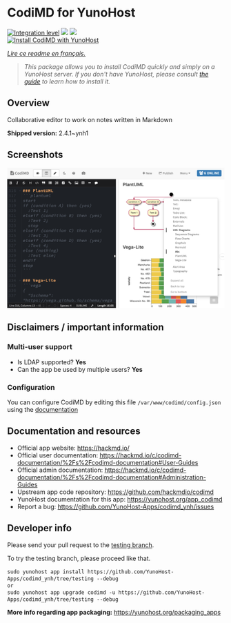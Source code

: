 <!--
N.B.: This README was automatically generated by https://github.com/YunoHost/apps/tree/master/tools/README-generator
It shall NOT be edited by hand.
-->

# CodiMD for YunoHost

[![Integration level](https://dash.yunohost.org/integration/codimd.svg)](https://dash.yunohost.org/appci/app/codimd) ![](https://ci-apps.yunohost.org/ci/badges/codimd.status.svg) ![](https://ci-apps.yunohost.org/ci/badges/codimd.maintain.svg)  
[![Install CodiMD with YunoHost](https://install-app.yunohost.org/install-with-yunohost.svg)](https://install-app.yunohost.org/?app=codimd)

*[Lire ce readme en français.](./README_fr.md)*

> *This package allows you to install CodiMD quickly and simply on a YunoHost server.
If you don't have YunoHost, please consult [the guide](https://yunohost.org/#/install) to learn how to install it.*

## Overview

Collaborative editor to work on notes written in Markdown

**Shipped version:** 2.4.1~ynh1



## Screenshots

![](./doc/screenshots/screenshot.png)

## Disclaimers / important information

### Multi-user support

* Is LDAP supported? **Yes**
* Can the app be used by multiple users? **Yes**

### Configuration

You can configure CodiMD by editing this file `/var/www/codimd/config.json` using the [documentation](https://hackmd.io/c/codimd-documentation/%2Fs%2Fcodimd-configuration)

## Documentation and resources

* Official app website: https://hackmd.io/
* Official user documentation: https://hackmd.io/c/codimd-documentation/%2Fs%2Fcodimd-documentation#User-Guides
* Official admin documentation: https://hackmd.io/c/codimd-documentation/%2Fs%2Fcodimd-documentation#Administration-Guides
* Upstream app code repository: https://github.com/hackmdio/codimd
* YunoHost documentation for this app: https://yunohost.org/app_codimd
* Report a bug: https://github.com/YunoHost-Apps/codimd_ynh/issues

## Developer info

Please send your pull request to the [testing branch](https://github.com/YunoHost-Apps/codimd_ynh/tree/testing).

To try the testing branch, please proceed like that.
```
sudo yunohost app install https://github.com/YunoHost-Apps/codimd_ynh/tree/testing --debug
or
sudo yunohost app upgrade codimd -u https://github.com/YunoHost-Apps/codimd_ynh/tree/testing --debug
```

**More info regarding app packaging:** https://yunohost.org/packaging_apps